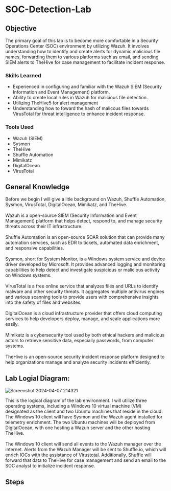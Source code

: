 # SOC-Detection-Lab


## Objective

The primary goal of this lab is to become more comfortable in a Security Operations Center (SOC) environment by utilizing Wazuh. It involves understanding how to identify and create alerts for dynamic malicious file names, forwarding them to various platforms such as email, and sending SIEM alerts to TheHive for case management to facilitate incident response.

### Skills Learned

- Experienced in configuring and familiar with the Wazuh SIEM (Security Information and Event Management) platform.
- Ability to create local rules in Wazuh for malicious file detection.
- Utilizing TheHive5 for alert management
- Understanding how to foward the hash of malicous files towards VirusTotal for threat intelligence to enhance incident response.
 
  
### Tools Used

- Wazuh (SIEM)
- Sysmon
- TheHive
- Shuffle Automation
- Mimikatz
- DigitalOcean
- VirusTotal
  
## General Knowledge
Before we begin I will give a litle background on Wazuh, Shuffle Automation, Sysmon, VirusTotal, DigitalOcean, Mimikatz, and TheHive.
<br>
<br>
Wazuh is a open-source SIEM (Security Information and Event Management) platform that helps detect, respond to, and manage security threats across their IT infrastructure.
<br>
<br>
Shuffle Automation is an open-source SOAR solution that can provide many automation services, such as EDR to tickets, automated data enrichment, and responsive capabilities.
<br>
<br>
Sysmon, short for System Monitor, is a Windows system service and device driver developed by Microsoft. It provides advanced logging and monitoring capabilities to help detect and investigate suspicious or malicious activity on Windows systems.
<br>
<br>
VirusTotal is a free online service that analyzes files and URLs to identify malware and other security threats. It aggregates multiple antivirus engines and various scanning tools to provide users with comprehensive insights into the safety of files and websites.
<br>
<br>
DigitalOcean is a cloud infrastructure provider that offers cloud computing services to help developers deploy, manage, and scale applications more easily.
<br>
<br>
Mimikatz is a cybersecurity tool used by both ethical hackers and malicious actors to retrieve sensitive data, especially passwords, from computer systems. 
<br>
<br>
TheHive is an open-source security incident response platform designed to help organizations manage and analyze security incidents efficiently.
## Lab Logial Diagram:
![Screenshot 2024-04-07 214321](https://github.com/MarcPayz/SOC-Detection-Lab/assets/163923336/de3c55ac-83af-4dae-9d12-fbb7f6804622)

This is the logical diagram of the lab environment. I will utilize three operating systems, including a Windows 10 virtual machine (VM) designated as the client and two Ubuntu machines that reside in the cloud. The Windows 10 client will have Sysmon and the Wazuh agent installed for telemetry enrichment. The two Ubuntu machines will be deployed from DigitalOcean, with one hosting a Wazuh server and the other hosting TheHive.
<br>
<br>
The Windows 10 client will send all events to the Wazuh manager over the internet. Alerts from the Wazuh Manager will be sent to Shuffle.io, which will enrich IOCs with the assistance of Virustotal. Additionally, Shuffle will forward that data to TheHive for case management and send an email to the SOC analyst to initialize incident response.
## Steps

